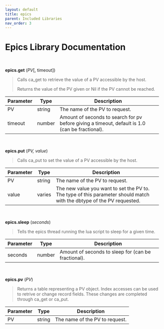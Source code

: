 ```yaml
---
layout: default
title: epics
parent: Included Libraries
nav_order: 3
---
```


# Epics Library Documentation

<br>

**epics.get** (*PV*[, timeout])

>Calls ca_get to retrieve the value of a PV accessible by the host.
>
>Returns the value of the PV given or Nil if the PV cannot be reached.

| Parameter | Type | Description |
| - | - | - |
| PV       |   string | The name of the PV to request.
| timeout  |   number | Amount of seconds to search for pv before giving a timeout, default is 1.0 (can be fractional).

<br>


**epics.put** (*PV, value*)

>Calls ca_put to set the value of a PV accessible by the host.

| Parameter | Type | Description |
| - | - | - |
| PV       |   string | The name of the PV to request.
| value    |   varies | The new value you want to set the PV to. The type of this parameter should match with the dbtype of the PV requested.

<br>

**epics.sleep** (*seconds*)

>Tells the epics thread running the lua script to sleep for a given time.

| Parameter | Type | Description |
| - | - | - |
| seconds   |  number | Amount of seconds to sleep for (can be fractional). |

<br>

**epics.pv** (*PV*)

>Returns a table representing a PV object. Index accesses can be used to retrive or
>change record fields. These changes are completed through ca_get or ca_put.

| Parameter | Type | Description |
| - | - | - |
| PV   |  string | The name of the PV to request. |
